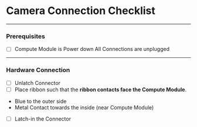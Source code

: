 # Camera Connection Checklist

---
### Prerequisites

- [ ] Compute Module is Power down
 All Connections are unplugged


---
### Hardware Connection 

- [ ] Unlatch Connector
- [ ] Place ribbon such that the **ribbon contacts face the Compute Module**.
 - Blue to the outer side
 - Metal Contact towards the inside (near Compute Module)
- [ ] Latch-in the Connector
